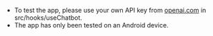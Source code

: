 * To test the app, please use your own API key from [openai.com](https://openai.com/) in src/hooks/useChatbot.
* The app has only been tested on an Android device.
